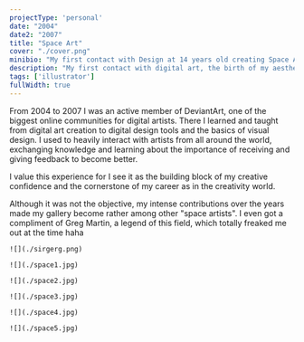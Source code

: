 ```yaml
---
projectType: 'personal'
date: "2004"
date2: "2007"
title: "Space Art"
cover: "./cover.png"
minibio: "My first contact with Design at 14 years old creating Space Art digital illustrations."
description: "My first contact with digital art, the birth of my aesthetic self. Making space wallpapers got me started with digital design tools and with a vibrant community of online artists and designers called DeviantArt."
tags: ['illustrator']
fullWidth: true
---
```


From 2004 to 2007 I was an active member of DeviantArt, one of the biggest online communities for digital artists. There I learned and taught from digital art creation to digital design tools and the basics of visual design. I used to heavily interact with artists from all around the world, exchanging knowledge and learning about the importance of receiving and giving feedback to become better.

I value this experience for I see it as the building block of my creative confidence and the cornerstone of my career as in the creativity world.

Although it was not the objective, my intense contributions over the years made my gallery become rather among other "space artists". I even got a compliment of Greg Martin, a legend of this field, which totally freaked me out at the time haha

```grid|1
![](./sirgerg.png) 
``` 
<!--  
<results-banner
    data='{
        "pageviews": "32,000+",
        "comments made": "4,263",
        "experience": "3 years"
    }'>
</results-banner> -->

```grid|1
![](./space1.jpg)
``` 

```grid|1
![](./space2.jpg)
```

```grid|1
![](./space3.jpg)
```

```grid|1
![](./space4.jpg) 
```

```grid|1
![](./space5.jpg)
```